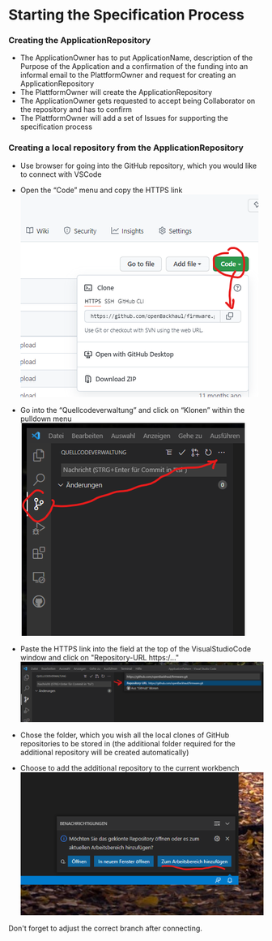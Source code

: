 # Starting the Specification Process


### Creating the ApplicationRepository

- The ApplicationOwner has to put ApplicationName, description of the Purpose of the Application and a confirmation of the funding into an informal email to the PlattformOwner and request for creating an ApplicationRepository
- The PlattformOwner will create the ApplicationRepository
- The ApplicationOwner gets requested to accept being Collaborator on the repository and has to confirm
- The PlattformOwner will add a set of Issues for supporting the specification process


### Creating a local repository from the ApplicationRepository

- Use browser for going into the GitHub repository, which you would like to connect with VSCode  
- Open the “Code” menu and copy the HTTPS link  
![Getting the HTTPS Link](./pictures/01_HTTPS_link.png)  

- Go into the “Quellcodeverwaltung” and click on “Klonen” within the pulldown menu  
![What to clone to local](./pictures/02_Quellcodeverwaltung.png)

- Paste the HTTPS link into the field at the top of the VisualStudioCode window and click on "Repository-URL https:/..."  
![Start to clone to local](./pictures/03_Klonen.png)  

- Chose the folder, which you wish all the local clones of GitHub repositories to be stored in (the additional folder required for the additional repository will be created automatically)  
- Choose to add the additional repository to the current workbench  
![Start to clone to local](./pictures/04_Arbeitsbereich.png)  

Don't forget to adjust the correct branch after connecting.